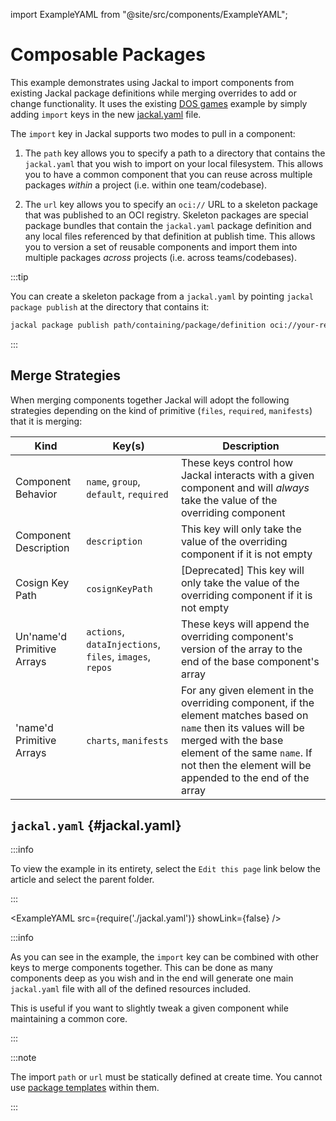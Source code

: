 import ExampleYAML from "@site/src/components/ExampleYAML";

# Composable Packages

This example demonstrates using Jackal to import components from existing Jackal package definitions while merging overrides to add or change functionality.  It uses the existing [DOS games](../dos-games/README.md) example by simply adding `import` keys in the new [jackal.yaml](jackal.yaml) file.

The `import` key in Jackal supports two modes to pull in a component:

1. The `path` key allows you to specify a path to a directory that contains the `jackal.yaml` that you wish to import on your local filesystem.  This allows you to have a common component that you can reuse across multiple packages *within* a project (i.e. within one team/codebase).

2. The `url` key allows you to specify an `oci://` URL to a skeleton package that was published to an OCI registry.  Skeleton packages are special package bundles that contain the `jackal.yaml` package definition and any local files referenced by that definition at publish time.  This allows you to version a set of reusable components and import them into multiple packages *across* projects (i.e. across teams/codebases).

:::tip

You can create a skeleton package from a `jackal.yaml` by pointing `jackal package publish` at the directory that contains it:

```bash
jackal package publish path/containing/package/definition oci://your-registry.com
```

:::

## Merge Strategies

When merging components together Jackal will adopt the following strategies depending on the kind of primitive (`files`, `required`, `manifests`) that it is merging:

| Kind                       | Key(s)                                 | Description |
|----------------------------|----------------------------------------|-------------|
| Component Behavior         | `name`, `group`, `default`, `required` | These keys control how Jackal interacts with a given component and will _always_ take the value of the overriding component |
| Component Description      | `description` | This key will only take the value of the overriding component if it is not empty |
| Cosign Key Path            | `cosignKeyPath` | [Deprecated] This key will only take the value of the overriding component if it is not empty |
| Un'name'd Primitive Arrays | `actions`, `dataInjections`, `files`, `images`, `repos` | These keys will append the overriding component's version of the array to the end of the base component's array |
| 'name'd Primitive Arrays   | `charts`, `manifests` | For any given element in the overriding component, if the element matches based on `name` then its values will be merged with the base element of the same `name`. If not then the element will be appended to the end of the array |

## `jackal.yaml` {#jackal.yaml}

:::info

To view the example in its entirety, select the `Edit this page` link below the article and select the parent folder.

:::

<ExampleYAML src={require('./jackal.yaml')} showLink={false} />

:::info

As you can see in the example, the `import` key can be combined with other keys to merge components together.  This can be done as many components deep as you wish and in the end will generate one main `jackal.yaml` file with all of the defined resources included.

This is useful if you want to slightly tweak a given component while maintaining a common core.

:::

:::note

The import `path` or `url` must be statically defined at create time.  You cannot use [package templates](../variables/README.md#create-time-package-configuration-templates) within them.

:::
